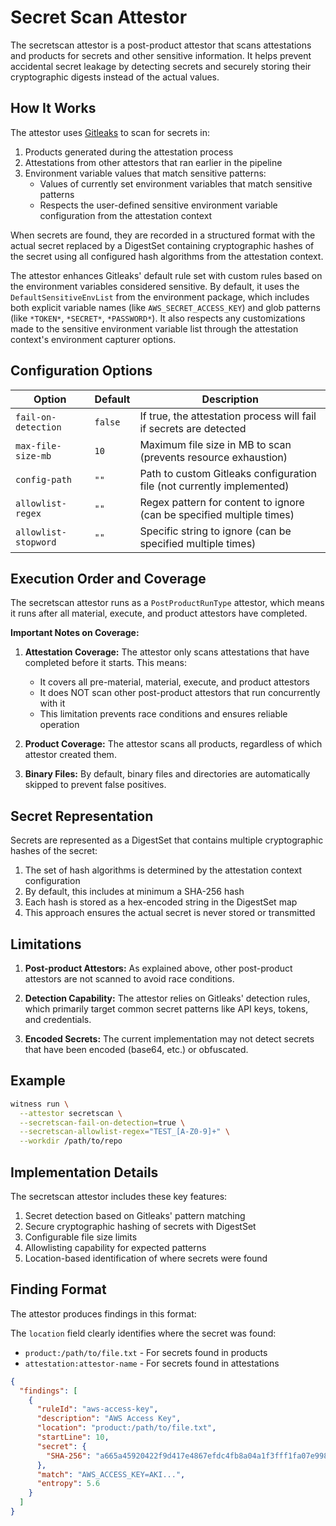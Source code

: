 # Secret Scan Attestor

The secretscan attestor is a post-product attestor that scans attestations and products for secrets and other sensitive information. It helps prevent accidental secret leakage by detecting secrets and securely storing their cryptographic digests instead of the actual values.

## How It Works

The attestor uses [Gitleaks](https://github.com/zricethezav/gitleaks) to scan for secrets in:

1. Products generated during the attestation process
2. Attestations from other attestors that ran earlier in the pipeline
3. Environment variable values that match sensitive patterns:
   - Values of currently set environment variables that match sensitive patterns
   - Respects the user-defined sensitive environment variable configuration from the attestation context

When secrets are found, they are recorded in a structured format with the actual secret replaced by a DigestSet containing cryptographic hashes of the secret using all configured hash algorithms from the attestation context.

The attestor enhances Gitleaks' default rule set with custom rules based on the environment variables considered sensitive. By default, it uses the `DefaultSensitiveEnvList` from the environment package, which includes both explicit variable names (like `AWS_SECRET_ACCESS_KEY`) and glob patterns (like `*TOKEN*`, `*SECRET*`, `*PASSWORD*`). It also respects any customizations made to the sensitive environment variable list through the attestation context's environment capturer options.

## Configuration Options

| Option | Default | Description |
|--------|---------|-------------|
| `fail-on-detection` | `false` | If true, the attestation process will fail if secrets are detected |
| `max-file-size-mb` | `10` | Maximum file size in MB to scan (prevents resource exhaustion) |
| `config-path` | `""` | Path to custom Gitleaks configuration file (not currently implemented) |
| `allowlist-regex` | `""` | Regex pattern for content to ignore (can be specified multiple times) |
| `allowlist-stopword` | `""` | Specific string to ignore (can be specified multiple times) |

## Execution Order and Coverage

The secretscan attestor runs as a `PostProductRunType` attestor, which means it runs after all material, execute, and product attestors have completed.

**Important Notes on Coverage:**

1. **Attestation Coverage:** The attestor only scans attestations that have completed before it starts. This means:
   - It covers all pre-material, material, execute, and product attestors
   - It does NOT scan other post-product attestors that run concurrently with it
   - This limitation prevents race conditions and ensures reliable operation

2. **Product Coverage:** The attestor scans all products, regardless of which attestor created them.

3. **Binary Files:** By default, binary files and directories are automatically skipped to prevent false positives.

## Secret Representation

Secrets are represented as a DigestSet that contains multiple cryptographic hashes of the secret:

1. The set of hash algorithms is determined by the attestation context configuration
2. By default, this includes at minimum a SHA-256 hash
3. Each hash is stored as a hex-encoded string in the DigestSet map
4. This approach ensures the actual secret is never stored or transmitted

## Limitations

1. **Post-product Attestors:** As explained above, other post-product attestors are not scanned to avoid race conditions.

2. **Detection Capability:** The attestor relies on Gitleaks' detection rules, which primarily target common secret patterns like API keys, tokens, and credentials.

3. **Encoded Secrets:** The current implementation may not detect secrets that have been encoded (base64, etc.) or obfuscated.

## Example

```sh
witness run \
  --attestor secretscan \
  --secretscan-fail-on-detection=true \
  --secretscan-allowlist-regex="TEST_[A-Z0-9]+" \
  --workdir /path/to/repo
```

## Implementation Details

The secretscan attestor includes these key features:

1. Secret detection based on Gitleaks' pattern matching
2. Secure cryptographic hashing of secrets with DigestSet
3. Configurable file size limits
4. Allowlisting capability for expected patterns
5. Location-based identification of where secrets were found

## Finding Format

The attestor produces findings in this format:

The `location` field clearly identifies where the secret was found:
- `product:/path/to/file.txt` - For secrets found in products
- `attestation:attestor-name` - For secrets found in attestations

```json
{
  "findings": [
    {
      "ruleId": "aws-access-key",
      "description": "AWS Access Key",
      "location": "product:/path/to/file.txt",
      "startLine": 10,
      "secret": {
        "SHA-256": "a665a45920422f9d417e4867efdc4fb8a04a1f3fff1fa07e998e86f7f7a27ae3"
      },
      "match": "AWS_ACCESS_KEY=AKI...",
      "entropy": 5.6
    }
  ]
}
```